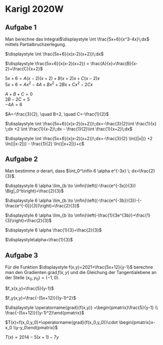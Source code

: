 # Karigl 2020W

## Aufgabe 1

Man berechne das Integral$\displaystyle \int \frac{5x+6}{x^3-4x}\;dx$ mittels Partialbruchzerlegung.

$\displaystyle \int \frac{5x+6}{x(x-2)(x+2)}\;dx$


$\displaystyle \frac{5x+6}{x(x-2)(x+2)} = \frac{A}{x}+\frac{B}{x-2}+\frac{C}{x+2}$

$5x+6=A(x-2)(x+2)+B(x+2)x+C(x-2)x$ \
$5x+6=Ax^2-4A+Bx^2+2Bx+Cx^2-2Cx$

$A+B+C=0$ \
$2B-2C=5$ \
$-4A=6$

$A=-\frac{3}{2}, \quad B=2, \quad C=-\frac{1}{2}$


$\displaystyle \int \frac{5x+6}{x(x-2)(x+2)}\;dx=-\frac{3}{2}\int \frac{1}{x} \;dx +2 \int \frac{1}{x-2}\;dx - \frac{1}{2}\int \frac{1}{x+2}\;dx$

$\displaystyle \int \frac{5x+6}{x(x-2)(x+2)}\;dx=-\frac{3}{2} \ln{(|x|)} +2 \ln{(|x-2|)} - \frac{1}{2} \ln{(|x+2|)}+c$

## Aufgabe 2

Man bestimme $\alpha$ derart, dass $\int_0^\infin 6 \alpha e^{-3x} \; dx=\frac{2}{3}$.

$\displaystyle 6 \alpha \lim_{b \to \infin}\left((-\frac{e^{-3x}}{3}) \Big|_0^b\right)=\frac{2}{3}$

$\displaystyle 6 \alpha \lim_{b \to \infin}\left((-\frac{e^{-3b}}{3})-(-\frac{e^{-0}}{3})\right)=\frac{2}{3}$

$\displaystyle 6 \alpha \lim_{b \to \infin}\left(-\frac{1}{3e^{3b}}+\frac{1}{3}\right)=\frac{2}{3}$

$\displaystyle 6 \alpha \frac{1}{3}=\frac{2}{3}$

$\displaystyle\alpha=\frac{1}{3}$

## Aufgabe 3

Für die Funktion $\displaystyle f(x,y)=2021+\frac{5x+12}{y-1}$ berechne man den Gradienten $\operatorname{grad}{f(x,y)}$ und die Gleichung der Tangentialebene an der Stelle $(x_0,y_0)=(-1,0)$.

$f_x(x,y)=\frac{5}{y-1}$

$f_y(x,y)=\frac{-(5x+12)}{(y-1)^2}$

$\displaystyle \operatorname{grad}{f(x,y)} =\begin{pmatrix}\frac{5}{y-1} \\ \frac{-(5x+12)}{(y-1)^2}\end{pmatrix}$

$T(x)=f(x_0,y_0)+\operatorname{grad}{f(x_0,y_0)}\cdot \begin{pmatrix}x-x_0 \\y-y_0\end{pmatrix}$

$T(x)=2014-5(x+1)-7y$


